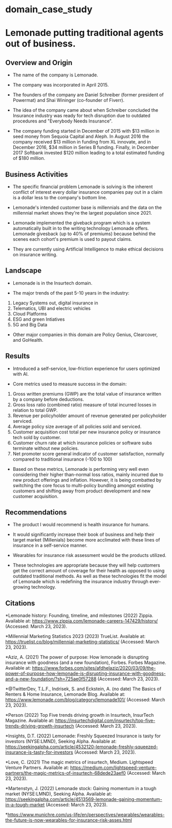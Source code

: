 # domain_case_study
# Lemonade putting traditional agents out of business. 

## Overview and Origin

* The name of the company is Lemonade. 

* The company was incorporated in April 2015.

* The founders of the company are Daniel Schreiber (former president of Powermat) and Shai Wininger (co-founder of Fiverr).

* The idea of the company came about when Schreiber concluded the Insurance industry was ready for tech disruption due to outdated procedures and "Everybody Needs Insurance".  

* The company funding started in December of 2015 with $13 million in seed money from Sequoia Capital and Aleph. In August 2016 the company received $13 million in funding from XL innovate, and in December 2016, $34 million in Series B funding. Finally, in December 2017 Softbank invested $120 million leading to a total estimated funding of $180 million.


## Business Activities

* The specific financial problem Lemonade is solving is the inherent conflict of interest every dollar insurance companies pay out in a claim is a dollar less to the company's bottom line. 

* Lemonade's intended customer base is millennials and the data on the millennial market shows they're the largest population since 2021.

* Lemonade implemented the giveback program which is a system automatically built in to the writing technology Lemonade offers. Lemonade givesback (up to 40% of premiums) because behind the scenes each cohort's premium is used to payout claims.

* They are currently using Artificial Intelligence to make ethical decisions on insurance writing. 


## Landscape

* Lemonade is in the Insurtech domain. 

* The major trends of the past 5-10 years in the industry:
1. Legacy Systems out, digital insurance in 
2. Telematics, UBI and electric vehicles 
3. Cloud Platforms
4. ESG and green Intiatives
5. 5G and Big Data

* Other major companies in this domain are Policy Genius, Clearcover, and GoHealth. 


## Results

* Introduced a self-service, low-friction experience for users optimized with AI. 

* Core metrics used to measure success in the domain: 
1. Gross written premiums (GWP) are the total value of insurance written by a company before deductions. 
2. Gross loss ratio (combined ratio) measure of total incurred losses in relation to total GWP.
3. Revenue per policyholder amount of revenue generated per policyholder serviced.
4. Average policy size average of all policies sold and serviced. 
5. Customer acquisition cost total per new insurance policy or insurance tech sold by customer. 
6. Customer churn rate at which insurance policies or software subs terminate without new policies. 
7. Net promoter score general indicator of customer satisfaction, normally compared to traditional insurance (-100 to 100)
* Based on these metrics, Lemonade is performing very well even considering their higher than-normal loss ratios, mainly incurred due to new product offerings and inflation. However, it is being combatted by switching the core focus to multi-policy bundling amongst existing customers and shifting away from product development and new customer acquisition.  


## Recommendations

* The product I would recommend is health insurance for humans.  

* It would significantly increase their book of business and help their target market (Millenials) become more acclimated with these lines of insurance in a self-service manner. 

* Wearables for insurance risk assessment would be the products utilized. 

* These technologies are appropriate because they will help customers get the correct amount of coverage for their health as opposed to using outdated traditional methods. As well as these technologies fit the model of Lemonade which is redefining the insurance industry through ever-growing technology.

## Citations 

*Lemonade history: Founding, timeline, and milestones (2022) Zippia. Available at: https://www.zippia.com/lemonade-careers-147429/history/ (Accessed: March 23, 2023). 

*Millennial Marketing Statistics 2023 (2023) TrueList. Available at: https://truelist.co/blog/millennial-marketing-statistics/ (Accessed: March 23, 2023). 

*Aziz, A. (2021) The power of purpose: How lemonade is disrupting insurance with goodness (and a new foundation), Forbes. Forbes Magazine. Available at: https://www.forbes.com/sites/afdhelaziz/2020/03/09/the-power-of-purpose-how-lemonade-is-disrupting-insurance-with-goodness-and-a-new-foundation/?sh=725ae0f57288 (Accessed: March 23, 2023). 

*@TwitterDev, T.L.F., Indrisek, S. and Eckstein, A. (no date) The Basics of Renters &amp; Home Insurance, Lemonade Blog. Available at: https://www.lemonade.com/blog/category/lemonade101/ (Accessed: March 23, 2023). 

*Person (2022) Top Five trends driving growth in Insurtech, InsurTech Magazine. Available at: https://insurtechdigital.com/insurtech/top-five-trends-driving-growth-insurtech (Accessed: March 23, 2023). 

*Insights, D.T. (2022) Lemonade: Freshly Squeezed Insurance is tasty for investors (NYSE:LMND), Seeking Alpha. Available at: https://seekingalpha.com/article/4532120-lemonade-freshly-squeezed-insurance-is-tasty-for-investors (Accessed: March 23, 2023). 

*Love, C. (2021) The magic metrics of insurtech, Medium. Lightspeed Venture Partners. Available at: https://medium.com/lightspeed-venture-partners/the-magic-metrics-of-insurtech-68dede23aef0 (Accessed: March 23, 2023). 

*Martenstyn, J. (2022) Lemonade stock: Gaining momentum in a tough market (NYSE:LMND), Seeking Alpha. Available at: https://seekingalpha.com/article/4513569-lemonade-gaining-momentum-in-a-tough-market (Accessed: March 23, 2023). 

*https://www.munichre.com/us-life/en/perspectives/wearables/wearables-the-future-is-now-wearables-for-insurance-risk-asses.html
